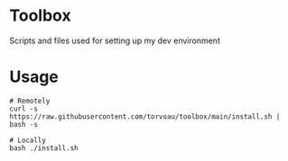 
# Toolbox

Scripts and files used for setting up my dev environment

# Usage

```
# Remotely
curl -s https://raw.githubusercontent.com/torvoau/toolbox/main/install.sh | bash -s

# Locally
bash ./install.sh
```
